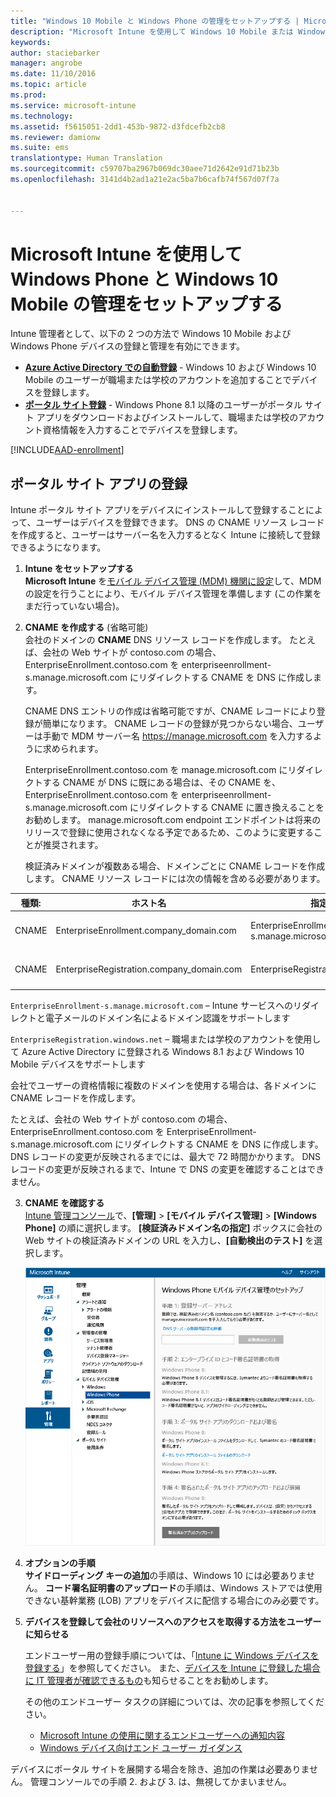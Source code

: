 ```yaml
---
title: "Windows 10 Mobile と Windows Phone の管理をセットアップする | Microsoft Intune"
description: "Microsoft Intune を使用して Windows 10 Mobile または Windows Phone デバイスのモバイル デバイス管理 (MDM) を有効にします。"
keywords: 
author: staciebarker
manager: angrobe
ms.date: 11/10/2016
ms.topic: article
ms.prod: 
ms.service: microsoft-intune
ms.technology: 
ms.assetid: f5615051-2dd1-453b-9872-d3fdcefb2cb8
ms.reviewer: damionw
ms.suite: ems
translationtype: Human Translation
ms.sourcegitcommit: c59707ba2967b069dc30aee71d2642e91d71b23b
ms.openlocfilehash: 3141d4b2ad1a21e2ac5ba7b6cafb74f567d07f7a


---
```



# <a name="set-up-windows-phone-and-windows-10-mobile-management-with-microsoft-intune"></a>Microsoft Intune を使用して Windows Phone と Windows 10 Mobile の管理をセットアップする

Intune 管理者として、以下の 2 つの方法で Windows 10 Mobile および Windows Phone デバイスの登録と管理を有効にできます。

- **[Azure Active Directory での自動登録](#azure-active-directory-enrollment)** - Windows 10 および Windows 10 Mobile のユーザーが職場または学校のアカウントを追加することでデバイスを登録します。
- **[ポータル サイト登録](#company-portal-app-enrollment)** - Windows Phone 8.1 以降のユーザーがポータル サイト アプリをダウンロードおよびインストールして、職場または学校のアカウント資格情報を入力することでデバイスを登録します。


[!INCLUDE[AAD-enrollment](../includes/win10-automatic-enrollment-aad.md)]

## <a name="company-portal-app-enrollment"></a>ポータル サイト アプリの登録
Intune ポータル サイト アプリをデバイスにインストールして登録することによって、ユーザーはデバイスを登録できます。 DNS の CNAME リソース レコードを作成すると、ユーザーはサーバー名を入力するとなく Intune に接続して登録できるようになります。

1.  **Intune をセットアップする**<br>**Microsoft Intune** を[モバイル デバイス管理 (MDM) 機関に設定](prerequisites-for-enrollment.md#step-2-set-mdm-authority)して、MDM の設定を行うことにより、モバイル デバイス管理を準備します (この作業をまだ行っていない場合)。

2.  **CNAME を作成する** (省略可能)<br>会社のドメインの **CNAME** DNS リソース レコードを作成します。 たとえば、会社の Web サイトが contoso.com の場合、EnterpriseEnrollment.contoso.com を enterpriseenrollment-s.manage.microsoft.com にリダイレクトする CNAME を DNS に作成します。

    CNAME DNS エントリの作成は省略可能ですが、CNAME レコードにより登録が簡単になります。 CNAME レコードの登録が見つからない場合、ユーザーは手動で MDM サーバー名 https://manage.microsoft.com を入力するように求められます。

    EnterpriseEnrollment.contoso.com を manage.microsoft.com にリダイレクトする CNAME が DNS に既にある場合は、その CNAME を、EnterpriseEnrollment.contoso.com を enterpriseenrollment-s.manage.microsoft.com にリダイレクトする CNAME に置き換えることをお勧めします。 manage.microsoft.com endpoint エンドポイントは将来のリリースで登録に使用されなくなる予定であるため、このように変更することが推奨されます。

    検証済みドメインが複数ある場合、ドメインごとに CNAME レコードを作成します。 CNAME リソース レコードには次の情報を含める必要があります。

  |種類:|ホスト名|指定先|TTL|
  |--------|-------------|-------------|-------|
  |CNAME|EnterpriseEnrollment.company_domain.com|EnterpriseEnrollment-s.manage.microsoft.com |1 時間|
  |CNAME|EnterpriseRegistration.company_domain.com|EnterpriseRegistration.windows.net|1 時間|

  `EnterpriseEnrollment-s.manage.microsoft.com` – Intune サービスへのリダイレクトと電子メールのドメイン名によるドメイン認識をサポートします

  `EnterpriseRegistration.windows.net` – 職場または学校のアカウントを使用して Azure Active Directory に登録される Windows 8.1 および Windows 10 Mobile デバイスをサポートします

  会社でユーザーの資格情報に複数のドメインを使用する場合は、各ドメインに CNAME レコードを作成します。

  たとえば、会社の Web サイトが contoso.com の場合、EnterpriseEnrollment.contoso.com を EnterpriseEnrollment-s.manage.microsoft.com にリダイレクトする CNAME を DNS に作成します。 DNS レコードの変更が反映されるまでには、最大で 72 時間かかります。 DNS レコードの変更が反映されるまで、Intune で DNS の変更を確認することはできません。

3.  **CNAME を確認する**<br>[Intune 管理コンソール](http://manage.microsoft.com)で、**[管理]** &gt; **[モバイル デバイス管理]** &gt; **[Windows Phone]** の順に選択します。 **[検証済みドメイン名の指定]** ボックスに会社の Web サイトの検証済みドメインの URL を入力し、**[自動検出のテスト]** を選択します。

    ![[Windows 用モバイル デバイス管理のセットアップ] ダイアログ ボックス](../media/windows-phone-enrollment.png)

4.  **オプションの手順**<br>**サイドローディング キーの追加**の手順は、Windows 10 には必要ありません。 **コード署名証明書のアップロード**の手順は、Windows ストアでは使用できない基幹業務 (LOB) アプリをデバイスに配信する場合にのみ必要です。

5.  **デバイスを登録して会社のリソースへのアクセスを取得する方法をユーザーに知らせる**

    エンドユーザー用の登録手順については、「[Intune に Windows デバイスを登録する](../enduser/enroll-your-device-in-intune-windows.md)」を参照してください。 また、[デバイスを Intune に登録した場合に IT 管理者が確認できるもの](../enduser/what-can-your-it-administrator-see-when-you-enroll-your-device-in-intune-windows.md)も知らせることをお勧めします。

    その他のエンドユーザー タスクの詳細については、次の記事を参照してください。
    - [Microsoft Intune の使用に関するエンドユーザーへの通知内容](what-to-tell-your-end-users-about-using-microsoft-intune.md)
    - [Windows デバイス向けエンド ユーザー ガイダンス](../enduser/using-your-windows-device-with-intune.md)

デバイスにポータル サイトを展開する場合を除き、追加の作業は必要ありません。  管理コンソールでの手順 2. および 3. は、無視してかまいません。



<!--HONumber=Dec16_HO2-->


